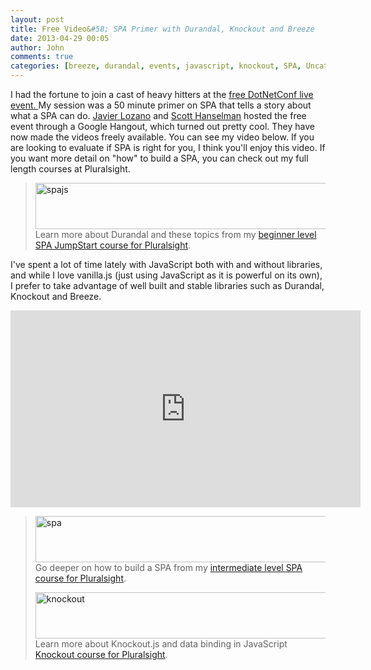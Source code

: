 ```yaml
---
layout: post
title: Free Video&#58; SPA Primer with Durandal, Knockout and Breeze
date: 2013-04-29 00:05
author: John
comments: true
categories: [breeze, durandal, events, javascript, knockout, SPA, Uncategorized]
---
```

I had the fortune to join a cast of heavy hitters at the <a href="http://www.dotnetconf.net" target="_blank">free DotNetConf live event. </a>My session was a 50 minute primer on SPA that tells a story about what a SPA can do. <a href="https://twitter.com/jglozano" target="_blank">Javier Lozano</a> and <a href="https://twitter.com/shanselman" target="_blank">Scott Hanselman</a> hosted the free event through a Google Hangout, which turned out pretty cool. They have now made the videos freely available. You can see my video below. If you are looking to evaluate if SPA is right for you, I think you'll enjoy this video. If you want more detail on "how" to build a SPA, you can check out my full length courses at Pluralsight.

<blockquote>
<a href="http://jpapa.me/spajsps" target="_blank"><img src="/wp-content/uploads/2013/03/spajs.png" alt="spajs" width="600" height="74" class="aligncenter size-full wp-image-16391" /></a>
Learn more about Durandal and these topics from my <a href="http://jpapa.me/spajsps" target="_blank">beginner level SPA JumpStart course for Pluralsight</a>.
</blockquote>

I've spent a lot of time lately with JavaScript both with and without libraries, and while I love vanilla.js (just using JavaScript as it is powerful on its own), I prefer to take advantage of well built and stable libraries such as Durandal, Knockout and Breeze.

<iframe width="560" height="315" src="http://www.youtube.com/embed/Q85Ifd4vWGM" frameborder="0" allowfullscreen></iframe>

<blockquote>
<a href="http://jpapa.me/spaps" target="_blank"><img src="/wp-content/uploads/2012/11/spaps.png" alt="spa" width="600" height="74" class="aligncenter size-full wp-image-16391" /></a>
Go deeper on how to build a SPA from my <a href="http://jpapa.me/spaps" target="_blank">intermediate level SPA course for Pluralsight</a>.

<a href="http://jpapa.me/komvvm" target="_blank"><img src="/wp-content/uploads/2013/03/image_3.png" alt="knockout" width="600" height="74" class="aligncenter size-full wp-image-16391" /></a>
Learn more about Knockout.js and data binding in JavaScript <a href="http://jpapa.me/komvvm" target="_blank">Knockout course for Pluralsight</a>.</blockquote>


